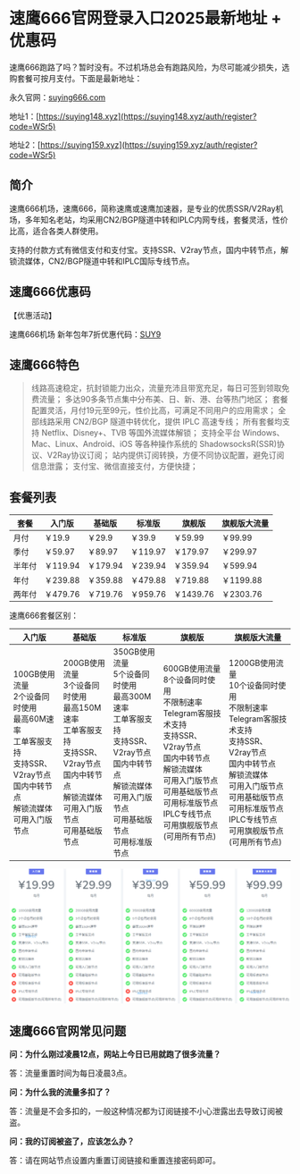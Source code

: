 # 速鹰666官网登录入口2025最新地址 + 优惠码

速鹰666跑路了吗？暂时没有。不过机场总会有跑路风险，为尽可能减少损失，选购套餐可按月支付。下面是最新地址：

永久官网：[suying666.com](https://xuv.cc/out/s666)

地址1：[https://suying148.xyz](https://suying148.xyz/auth/register?code=WSr5)

地址2：[https://suying159.xyz](https://suying159.xyz/auth/register?code=WSr5)

## 简介

速鹰666机场，速鹰666，简称速鹰或速鹰加速器，是专业的优质SSR/V2Ray机场，多年知名老站，均采用CN2/BGP隧道中转和IPLC内网专线，套餐灵活，性价比高，适合各类人群使用。

支持的付款方式有微信支付和支付宝。支持SSR、V2ray节点，国内中转节点，解锁流媒体，CN2/BGP隧道中转和IPLC国际专线节点。

## 速鹰666优惠码

【优惠活动】

速鹰666机场 新年包年7折优惠代码：[SUY9](https://xuv.cc/out/s666)


## 速鹰666特色

> 线路高速稳定，抗封锁能力出众，流量充沛且带宽充足，每日可签到领取免费流量；
> 多达90多条节点集中分布美、日、新、港、台等热门地区；
> 套餐配置灵活，月付19元至99元，性价比高，可满足不同用户的应用需求；
> 全部线路采用 CN2/BGP 隧道中转优化，提供 IPLC 高速专线；
> 所有套餐均支持 Netflix、Disney+、TVB 等国外流媒体解锁；
> 支持全平台 Windows、Mac、Linux、Android、iOS 等各种操作系统的 ShadowsocksR(SSR)协议、V2Ray协议订阅；
> 站内提供订阅转换，方便不同协议配置，避免订阅信息泄露；
> 支付宝、微信直接支付，方便快捷；

## 套餐列表

|套餐|入门版|基础版|标准版|旗舰版|旗舰版大流量|
|----|----|----|----|----|----|
|月付|￥19.9|￥29.9|￥39.9|￥59.99|￥99.99|
|季付|￥59.97|￥89.97|￥119.97|￥179.97|￥299.97|
|半年付|￥119.94|￥179.94|￥239.94|￥359.94|￥599.94|
|年付|￥239.88|￥359.88|￥479.88|￥719.88|￥1199.88|
|两年付|￥479.76|￥719.76|￥959.76|￥1439.76|￥2303.76|

速鹰666套餐区别：

|入门版|基础版|标准版|旗舰版|旗舰版大流量|
|----|----|----|----|----|
|100GB使用流量<br/>2个设备同时使用<br/>最高60M速率<br/>工单客服支持<br/>支持SSR、V2ray节点<br/>国内中转节点<br/>解锁流媒体<br/>可用入门版节点|200GB使用流量<br/>3个设备同时使用<br/>最高150M速率<br/>工单客服支持<br/>支持SSR、V2ray节点<br/>国内中转节点<br/>解锁流媒体<br/>可用入门版节点<br/>可用基础版节点|350GB使用流量<br/>5个设备同时使用<br/>最高300M速率<br/>工单客服支持<br/>支持SSR、V2ray节点<br/>国内中转节点<br/>解锁流媒体<br/>可用入门版节点<br/>可用基础版节点<br/>可用标准版节点|600GB使用流量<br/>8个设备同时使用<br/>不限制速率<br/>Telegram客服技术支持<br/>支持SSR、V2ray节点<br/>国内中转节点<br/>解锁流媒体<br/>可用入门版节点<br/>可用基础版节点<br/>可用标准版节点<br/>IPLC专线节点<br/>可用旗舰版节点(可用所有节点)|1200GB使用流量<br/>10个设备同时使用<br/>不限制速率<br/>Telegram客服技术支持<br/>支持SSR、V2ray节点<br/>国内中转节点<br/>解锁流媒体<br/>可用入门版节点<br/>可用基础版节点<br/>可用标准版节点<br/>IPLC专线节点<br/>可用旗舰版节点(可用所有节点)|

[![速鹰666机场套餐价格](suying666_20240713_201209.png)](https://xuv.cc/out/s666)

## 速鹰666官网常见问题

**问：为什么刚过凌晨12点，网站上今日已用就跑了很多流量？**

答：流量重置时间为每日凌晨3点。

**问：为什么我的流量多扣了？**

答：流量是不会多扣的，一般这种情况都为订阅链接不小心泄露出去导致订阅被盗。

**问：我的订阅被盗了，应该怎么办？**

答：请在网站节点设置内重置订阅链接和重置连接密码即可。
